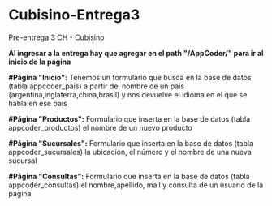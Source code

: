 # Cubisino-Entrega3
Pre-entrega 3 CH - Cubisino

**Al ingresar a la entrega hay que agregar en el path "/AppCoder/" para ir al inicio de la página**

**#Página "Inicio":**
Tenemos un formulario que busca en la base de datos (tabla appcoder_pais) a partir del nombre de un país (argentina,inglaterra,china,brasil) y nos devuelve el idioma en el que se habla en ese país

**#Página "Productos":**
Formulario que inserta en la base de datos (tabla appcoder_productos) el nombre de un nuevo producto

**#Página "Sucursales":**
Formulario que inserta en la base de datos (tabla appcoder_sucursales) la ubicacion, el número y el nombre de una nueva sucursal

**#Página "Consultas":**
Formulario que inserta en la base de datos (tabla appcoder_consultas) el nombre,apellido, mail y consulta de un usuario de la página
